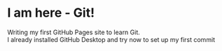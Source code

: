 <!DOCTYPE html>
<html>
<body>
<h1>I am here - Git!</h1>
<p>Writing my first GitHub Pages site to learn Git. <br/> I already installed GitHub Desktop and try now to set up my first commit</p>
</body>
</html>
